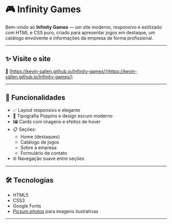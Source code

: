 # 🎮 Infinity Games

Bem-vindo ao **Infinity Games** — um site moderno, responsivo e estilizado com HTML e CSS puro, criado para apresentar jogos em destaque, um catálogo envolvente e informações da empresa de forma profissional.

---

## ✨ Visite o site

🔗 [https://kevin-sallen.github.io/Infinity-games/](https://kevin-sallen.github.io/Infinity-games/)


---

## 🧩 Funcionalidades

- ✅ Layout responsivo e elegante
- 🎨 Tipografia Poppins e design escuro moderno
- 🖼️ Cards com imagens e efeitos de hover
- 📋 Seções:
  - Home (destaques)
  - Catálogo de jogos
  - Sobre a empresa
  - Formulário de contato
- 🌐 Navegação suave entre seções

---

## 🛠️ Tecnologias

- HTML5
- CSS3
- Google Fonts
- [Picsum.photos](https://picsum.photos) para imagens ilustrativas

---


